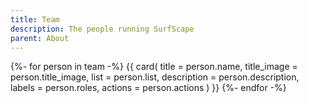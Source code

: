 ```yaml
---
title: Team
description: The people running SurfScape
parent: About
---
```


<div class="steel-grid">

{%- for person in team -%}
  {{ card(
    title = person.name,
    title_image = person.title_image,
    list = person.list,
    description = person.description,
    labels = person.roles,
    actions = person.actions
  ) }}
{%- endfor -%}

</div>